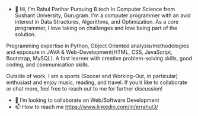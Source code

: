 - 👋 Hi, I’m Rahul Parihar
Pursuing B.tech In Computer Science from Sushant University, Gurugram. I'm a computer programmer with an avid interest in Data Structures, Algorithms, 
and Optimization. As a core programmer, I love taking on challenges and love being part of the solution.

Programming expertise in Python, Object Oriented analysis/methodologies and exposure in JAVA & Web-Development(HTML, CSS, JavaScript, Bootstrap, MySQL). A fast learner with creative problem-solving skills,
good coding, and communication skills.

Outside of work, I am a sports (Soccer and Working-Out, in particular) enthusiast and enjoy music, reading, and travel. If you’d like to collaborate or
chat more, feel free to reach out to me for further discussion!

- 💞️ I’m looking to collaborate on Web/Software Development
- 📫 How to reach me https://www.linkedin.com/in/errahul3/

<!---
rahulpariharcoder/rahulpariharcoder is a ✨ special ✨ repository because its `README.md` (this file) appears on your GitHub profile.
You can click the Preview link to take a look at your changes.
--->
